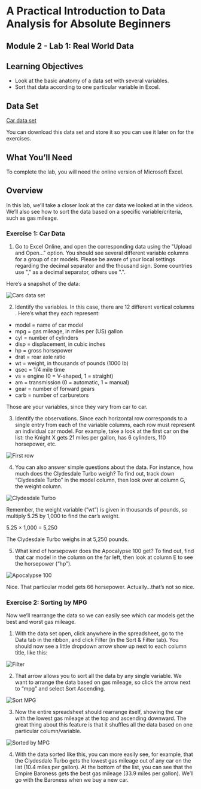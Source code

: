 # A Practical Introduction to Data Analysis for Absolute Beginners

## Module 2 - Lab 1: Real World Data

## Learning Objectives

* Look at the basic anatomy of a data set with several variables.
* Sort that data according to one particular variable in Excel.

## Data Set

[Car data set](Module%202%20Lab%20Real%20World%20Data%20-%20car%20data.xlsx)

You can download this data set and store it so you can use it later on for the exercises.

## What You’ll Need

To complete the lab, you will need the online version of Microsoft Excel.

## Overview

In this lab, we’ll take a closer look at the car data we looked at in the videos. We’ll also see how to sort the data based on a specific variable/criteria, such as gas mileage.

### Exercise 1: Car Data

1. Go to Excel Online, and open the corresponding data using the "Upload and Open..." option. You should see several different variable columns for a group of car models. Please be aware of your local settings regarding the decimal separator and the thousand sign. Some countries use "," as a decimal separator, others use ".".

Here’s a snapshot of the data:

![Cars data set](img/2020-06-15-14-03-15.png)

2. Identify the variables. In this case, there are 12 different vertical columns . Here’s what they each
represent:

* model = name of car model
* mpg = gas mileage, in miles per (US) gallon
* cyl = number of cylinders
* disp = displacement, in cubic inches
* hp = gross horsepower
* drat = rear axle ratio
* wt = weight, in thousands of pounds (1000 lb)
* qsec = 1/4 mile time
* vs = engine (0 = V-shaped, 1 = straight)
* am = transmission (0 = automatic, 1 = manual)
* gear = number of forward gears
* carb = number of carburetors

Those are your variables, since they vary from car to car.

3. Identify the observations. Since each horizontal row corresponds to a single entry from each of the variable columns, each row must represent an individual car model. For example, take a look at the first car on the list: the Knight X gets 21 miles per gallon, has 6 cylinders, 110 horsepower,
etc.

![First row](img/2020-06-15-14-03-47.png)

4. You can also answer simple questions about the data. For instance, how much does the Clydesdale Turbo weigh? To find out, track down “Clydesdale Turbo” in the model column, then
look over at column G, the weight column.

![Clydesdale Turbo](img/2020-06-15-14-04-22.png)

Remember, the weight variable (“wt”) is given in thousands of pounds, so multiply 5.25 by 1,000 to find the car’s weight.

5.25 × 1,000 = 5,250

The Clydesdale Turbo weighs in at 5,250 pounds.

5. What kind of horsepower does the Apocalypse 100 get? To find out, find that car model in the column on the far left, then look at column E to see the horsepower (“hp”).

![Apocalypse 100](img/2020-06-15-14-06-18.png)

Nice. That particular model gets 66 horsepower. Actually…that’s not so nice.

### Exercise 2: Sorting by MPG

Now we’ll rearrange the data so we can easily see which car models get the best and worst gas mileage.

1. With the data set open, click anywhere in the spreadsheet, go to the Data tab in the ribbon, and click Filter (in the Sort & Filter tab). You should now see a little dropdown arrow show up next to each column title, like this:

![Filter](img/2020-06-16-09-28-13.png)

2. That arrow allows you to sort all the data by any single variable. We want to arrange the data based on gas mileage, so click the arrow next to “mpg” and select Sort Ascending.

![Sort MPG](img/2020-06-16-09-33-49.png)

3. Now the entire spreadsheet should rearrange itself, showing the car with the lowest gas mileage at the top and ascending downward. The great thing about this feature is that it shuffles all the data based on one particular column/variable.

![Sorted by MPG](img/2020-06-16-09-34-57.png)

4. With the data sorted like this, you can more easily see, for example, that the Clydesdale Turbo gets the lowest gas mileage out of any car on the list (10.4 miles per gallon). At the bottom of the list, you can see that the Empire Baroness gets the best gas mileage (33.9 miles per gallon).
We’ll go with the Baroness when we buy a new car.
